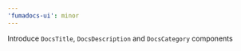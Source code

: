 ```yaml
---
'fumadocs-ui': minor
---
```


Introduce `DocsTitle`, `DocsDescription` and `DocsCategory` components
